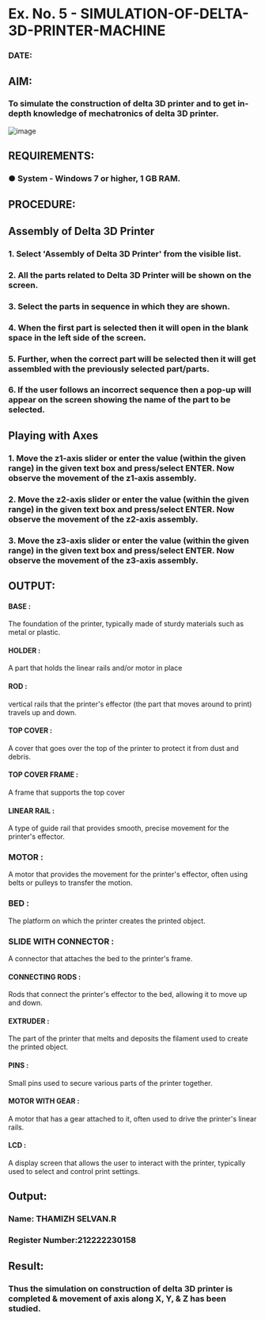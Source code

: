 # Ex. No. 5 - SIMULATION-OF-DELTA-3D-PRINTER-MACHINE

### DATE: 
## AIM:
### To simulate the construction of delta 3D printer and to get in-depth knowledge of mechatronics of delta 3D printer.

![image](https://github.com/Sellakumar1987/Ex.-No.-5---SIMULATION-OF-DELTA-3D-PRINTER-MACHINE/assets/113594316/c784471e-098f-456d-9c1b-e9f0ce56cc9b)

## REQUIREMENTS:
### ●	System - Windows 7 or higher, 1 GB RAM.

## PROCEDURE:

## Assembly of Delta 3D Printer
### 1.	Select 'Assembly of Delta 3D Printer' from the visible list.
### 2.	All the parts related to Delta 3D Printer will be shown on the screen.
### 3.	Select the parts in sequence in which they are shown.
### 4.	When the first part is selected then it will open in the blank space in the left side of the screen.
### 5.	Further, when the correct part will be selected then it will get assembled with the previously selected part/parts.
### 6.	If the user follows an incorrect sequence then a pop-up will appear on the screen showing the name of the part to be selected.

## Playing with Axes
### 1.	Move the z1-axis slider or enter the value (within the given range) in the given text box and press/select ENTER. Now observe the movement of the z1-axis assembly.
### 2.	Move the z2-axis slider or enter the value (within the given range) in the given text box and press/select ENTER. Now observe the movement of the z2-axis assembly.
### 3.	Move the z3-axis slider or enter the value (within the given range) in the given text box and press/select ENTER. Now observe the movement of the z3-axis assembly.

## OUTPUT:




#### BASE :
The foundation of the printer, typically made of sturdy materials such as metal or plastic.

#### HOLDER :
A part that holds the linear rails and/or motor in place

#### ROD :
vertical rails that the printer's effector (the part that moves around to print) travels up and down.

#### TOP COVER :
A cover that goes over the top of the printer to protect it from dust and debris.

#### TOP COVER FRAME :
A frame that supports the top cover

#### LINEAR RAIL :
A type of guide rail that provides smooth, precise movement for the printer's effector.

### MOTOR :
A motor that provides the movement for the printer's effector, often using belts or pulleys to transfer the motion.

### BED :
The platform on which the printer creates the printed object.

### SLIDE WITH CONNECTOR :
A connector that attaches the bed to the printer's frame.

#### CONNECTING RODS :
Rods that connect the printer's effector to the bed, allowing it to move up and down.

#### EXTRUDER :
The part of the printer that melts and deposits the filament used to create the printed object.

#### PINS :
Small pins used to secure various parts of the printer together.

 #### MOTOR WITH GEAR :
A motor that has a gear attached to it, often used to drive the printer's linear rails.

 #### LCD :
A display screen that allows the user to interact with the printer, typically used to select and control print settings.




## Output:

### Name: THAMIZH SELVAN.R
### Register Number:212222230158

## Result: 
### Thus the simulation on construction of delta 3D printer is completed & movement of axis along X, Y, & Z has been studied.
